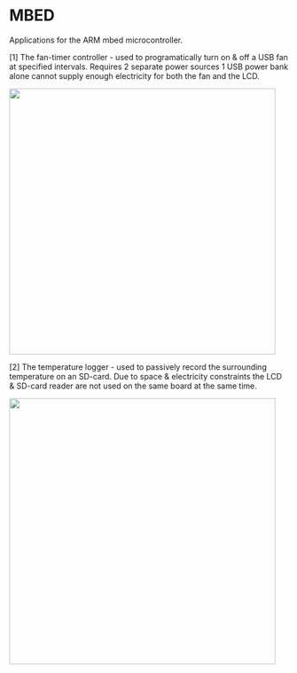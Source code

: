 # MBED
Applications for the ARM mbed microcontroller. 

[1] The fan-timer controller - used to programatically turn on & off a USB fan at specified intervals. 
Requires 2 separate power sources 1 USB power bank alone cannot supply enough electricity for both the fan and the LCD. 

<img src="https://cloud.githubusercontent.com/assets/13679090/9113139/6f3798b8-3c85-11e5-9a35-5118701616c9.jpg" width="480px">


[2] The temperature logger - used to passively record the surrounding temperature on an SD-card. 
Due to space & electricity constraints the LCD & SD-card reader are not used on the same board at the same time. 

<img src="https://cloud.githubusercontent.com/assets/13679090/9113132/6bd3a4d2-3c85-11e5-9efb-913e35022997.jpg" width="480px">
